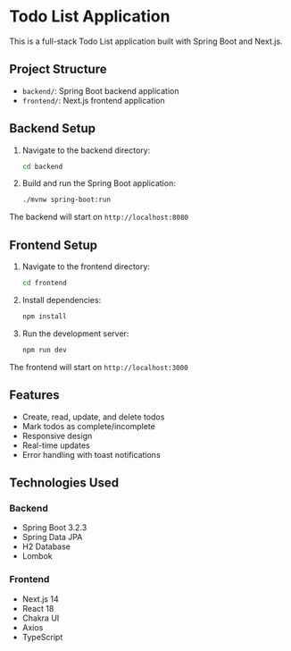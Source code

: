 # Todo List Application

This is a full-stack Todo List application built with Spring Boot and Next.js.

## Project Structure

- `backend/`: Spring Boot backend application
- `frontend/`: Next.js frontend application

## Backend Setup

1. Navigate to the backend directory:

   ```bash
   cd backend
   ```

2. Build and run the Spring Boot application:
   ```bash
   ./mvnw spring-boot:run
   ```

The backend will start on `http://localhost:8080`

## Frontend Setup

1. Navigate to the frontend directory:

   ```bash
   cd frontend
   ```

2. Install dependencies:

   ```bash
   npm install
   ```

3. Run the development server:
   ```bash
   npm run dev
   ```

The frontend will start on `http://localhost:3000`

## Features

- Create, read, update, and delete todos
- Mark todos as complete/incomplete
- Responsive design
- Real-time updates
- Error handling with toast notifications

## Technologies Used

### Backend

- Spring Boot 3.2.3
- Spring Data JPA
- H2 Database
- Lombok

### Frontend

- Next.js 14
- React 18
- Chakra UI
- Axios
- TypeScript
